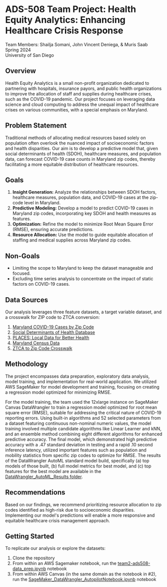 # ADS-508 Team Project: Health Equity Analytics: Enhancing Healthcare Crisis Response
Team Members: Shailja Somani, John Vincent Deniega, & Muris Saab\
Spring 2024\
University of San Diego

## Overview

Health Equity Analytics is a small non-profit organization dedicated to partnering with hospitals, insurance payors, and public health organizations to improve the allocation of staff and supplies during healthcare crises, such as the COVID-19 pandemic. Our project focuses on leveraging data science and cloud computing to address the unequal impact of healthcare crises on various communities, with a special emphasis on Maryland.

## Problem Statement

Traditional methods of allocating medical resources based solely on population often overlook the nuanced impact of socioeconomic factors and health disparities. Our aim is to develop a predictive model that, given social determinants of health (SDOH), healthcare measures, and population data, can forecast COVID-19 case counts in Maryland zip codes, thereby facilitating a more equitable distribution of healthcare resources.

## Goals

1. **Insight Generation:** Analyze the relationships between SDOH factors, healthcare measures, population data, and COVID-19 cases at the zip-code level in Maryland.
2. **Predictive Modeling:** Develop a model to predict COVID-19 cases in Maryland zip codes, incorporating key SDOH and health measures as features.
3. **Optimization:** Refine the model to minimize Root Mean Square Error (RMSE), ensuring accurate predictions.
4. **Resource Allocation:** Use the model to guide equitable allocation of staffing and medical supplies across Maryland zip codes.

## Non-Goals

- Limiting the scope to Maryland to keep the dataset manageable and focused.
- Excluding time series analysis to concentrate on the impact of static factors on COVID-19 cases.

## Data Sources

Our analysis leverages three feature datasets, a target variable dataset, and a crosswalk for ZIP code to ZTCA conversion:

1. [Maryland COVID-19 Cases by Zip Code](https://opendata.maryland.gov/Health-and-Human-Services/MD-COVID-19-Cases-by-ZIP-Code/ntd2-dqpx/about_data)
2. [Social Determinants of Health Database](https://www.ahrq.gov/sdoh/data-analytics/sdoh-data.html#download)
3. [PLACES: Local Data for Better Health](https://data.cdc.gov/500-Cities-Places/PLACES-Local-Data-for-Better-Health-ZCTA-Data-2023/qnzd-25i4/about_data)
4. [Maryland Census Data](https://data.imap.maryland.gov/datasets/eb706b48117b43d482c63d02017fc3ff/explore?location=38.795704%2C-77.268400%2C7.90)
5. [ZTCA to Zip Code Crosswalk](https://udsmapper.org/zip-code-to-zcta-crosswalk/)


## Methodology

The project encompasses data preparation, exploratory data analysis, model training, and implementation for real-world application. We utilized AWS SageMaker for model development and training, focusing on creating a regression model optimized for minimizing RMSE.

For the model training, the team used the 12xlarge instance on SageMaker Canvas DataWrangler to train a regression model optimized for root mean square error (RMSE), suitable for addressing the critical nature of COVID-19 reporting errors. Using built-in algorithms and 52 selected parameters from a dataset featuring continuous non-nominal numeric values, the model training involved multiple candidate algorithms like Linear Learner and kNN, and an ensemble method combining eight different algorithms for enhanced predictive accuracy. The final model, which demonstrated high predictive accuracy with a .47 standard deviation in testing and a rapid .10 second inference latency, utilized important features such as population and mobility statistics from specific zip codes to optimize for RMSE. The results of the DataWrangler AutoML standard model build, specifically (a) top models of those built, (b) full model metrics for best model, and (c) top features for the best model are available in the [DataWrangler_AutoML_Results folder](https://github.com/shailja-somani-0/ADS-508-Team-2/tree/main/DataWrangler_AutoML_Results). 

## Recommendations

Based on our findings, we recommend prioritizing resource allocation to zip codes identified as high-risk due to socioeconomic disparities. Implementing our model's predictions will enable a more responsive and equitable healthcare crisis management approach.

## Getting Started

To replicate our analysis or explore the datasets:

1. Clone the repository
2. From within an AWS Sagemaker notebook, run the [team2-ads508-data_prep.ipynb](https://github.com/shailja-somani-0/ADS-508-Team-2/blob/main/team2-ads508.ipynb) notebook
3. From within AWS Canvas (in the same domain as the notebook in #2), run the [SageMaker_DataWrangler_AutopilotNotebook.ipynb](https://github.com/shailja-somani-0/ADS-508-Team-2/blob/main/SageMakerAutopilotCandidateDefinitionNotebook.ipynb) notebook

